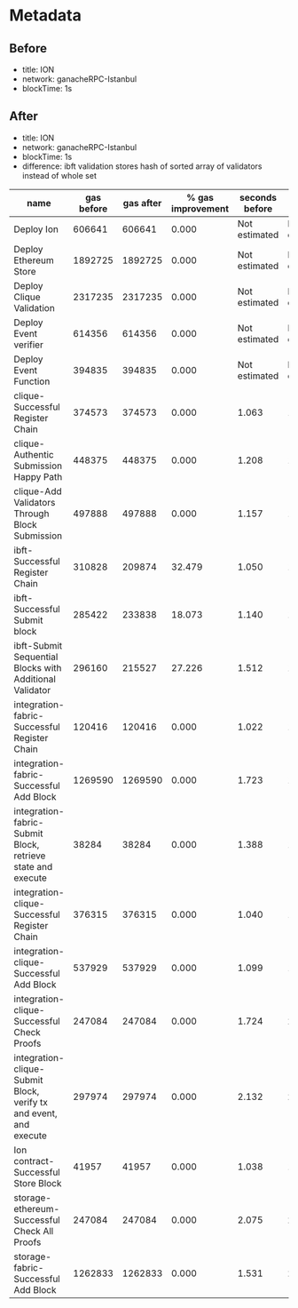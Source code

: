 # Metadata

## Before


 - title: ION
 - network: ganacheRPC-Istanbul
 - blockTime: 1s

## After


 - title: ION
 - network: ganacheRPC-Istanbul
 - blockTime: 1s
 - difference: ibft validation stores hash of sorted array of validators instead of whole set

 | name | gas before |  gas after | % gas improvement | seconds before | seconds after | % time improvement | 
 | --- | --- | --- | --- | --- | --- | --- | 
 | Deploy Ion | 606641 | 606641 | 0.000 | Not estimated | Not estimated | NaN
Deploy Ethereum Store | 1892725 | 1892725 | 0.000 | Not estimated | Not estimated | NaN
Deploy Clique Validation | 2317235 | 2317235 | 0.000 | Not estimated | Not estimated | NaN
Deploy Event verifier | 614356 | 614356 | 0.000 | Not estimated | Not estimated | NaN
Deploy Event Function | 394835 | 394835 | 0.000 | Not estimated | Not estimated | NaN
clique-Successful Register Chain | 374573 | 374573 | 0.000 | 1.063 | 1.060 | 0.282
clique-Authentic Submission Happy Path | 448375 | 448375 | 0.000 | 1.208 | 1.700 | -40.728
clique-Add Validators Through Block Submission | 497888 | 497888 | 0.000 | 1.157 | 1.482 | -28.090
ibft-Successful Register Chain | 310828 | 209874 | 32.479 | 1.050 | 1.031 | 1.810
ibft-Successful Submit block | 285422 | 233838 | 18.073 | 1.140 | 1.228 | -7.719
ibft-Submit Sequential Blocks with Additional Validator | 296160 | 215527 | 27.226 | 1.512 | 1.455 | 3.770
integration-fabric-Successful Register Chain | 120416 | 120416 | 0.000 | 1.022 | 1.089 | -6.556
integration-fabric-Successful Add Block | 1269590 | 1269590 | 0.000 | 1.723 | 1.866 | -8.299
integration-fabric-Submit Block, retrieve state and execute | 38284 | 38284 | 0.000 | 1.388 | 1.341 | 3.386
integration-clique-Successful Register Chain | 376315 | 376315 | 0.000 | 1.040 | 1.030 | 0.962
integration-clique-Successful Add Block | 537929 | 537929 | 0.000 | 1.099 | 1.891 | -72.066
integration-clique-Successful Check Proofs | 247084 | 247084 | 0.000 | 1.724 | 2.307 | -33.817
integration-clique-Submit Block, verify tx and event, and execute | 297974 | 297974 | 0.000 | 2.132 | 2.244 | -5.253
Ion contract-Successful Store Block | 41957 | 41957 | 0.000 | 1.038 | 1.136 | -9.441
storage-ethereum-Successful Check All Proofs | 247084 | 247084 | 0.000 | 2.075 | 2.828 | -36.289
storage-fabric-Successful Add Block | 1262833 | 1262833 | 0.000 | 1.531 | 2.564 | -67.472 | 
